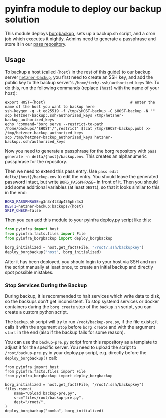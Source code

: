 # pyinfra module to deploy our backup solution

This module deploys [borgbackup](https://www.borgbackup.org/),
sets up a backup.sh script,
and a cron job which executes it nightly.
Admins need to generate a passphrase
and store it in our [pass repository](https://git.0x90.space/delta/pass).

## Usage

To backup a host
(called `{host}` in the rest of this guide)
to our backup server [`hetzner-backup`](https://github.com/deltachat/sysadmin/tree/master/backup),
you first need to create an SSH key,
and add the public key to the backup server's
`/home/tech/.ssh/authorized_keys` file.
To do this, run the following commands
(replace `{host}` with the name of your host):

```
export HOST={host}                                      # enter the name of the host you want to backup here
ssh-keygen -q -t ed25519 -f /tmp/$HOST-backup -C $HOST-backup -N ""
scp hetzner-backup:.ssh/authorized_keys /tmp/hetzner-backup_authorized_keys
echo 'command="borg serve --restrict-to-path /home/backups/'$HOST'/",restrict' $(cat /tmp/$HOST-backup.pub) >> /tmp/hetzner-backup_authorized_keys
scp /tmp/hetzner-backup_authorized_keys hetzner-backup:.ssh/authorized_keys
```

Now you need to generate a passphrase for the borg repository
with `pass generate -n delta/{host}/backup.env`.
This creates an alphanumeric passphrase for the repository.

Then we need to extend this pass entry.
Use `pass edit delta/{host}/backup.env` to edit the entry.
You should leave the generated password intact,
but write `BORG_PASSPHRASE=` in front of it.
Then you should add some additional variables
(at least `DEST1`),
so that it looks similar to this in the end:

```bash
BORG_PASSPHRASE=g3n3r4t3dp455phr4s3
DEST1=hetzner-backup:backups/{host}
SKIP_CHECK=false
```

Then you can add this module to your pyinfra deploy.py script like this:

```python
from pyinfra import host
from pyinfra.facts.files import File
from pyinfra_borgbackup import deploy_borgbackup

borg_initialized = host.get_fact(File, "/root/.ssh/backupkey")
deploy_borgbackup("host", borg_initialized)
```

After it has been deployed,
you should login to your host via SSH
and run the script manually at least once,
to create an initial backup
and directly spot possible mistakes.

### Stop Services During the Backup

During backup,
it is recommended to halt services
which write data to disk,
so the backups don't get inconsistent.
To stop systemd services
or docker containers
during the `borg create` step
of the `backup.sh` script,
you can create a custom python script.

The `backup.sh` script will try to run `/root/backup-pre.py`,
if the file exists;
it calls it with the argument `stop` before `borg create`
and with the argument `start` in the end
(also if the backup fails for some reason).

You can use the `backup-pre.py` script from this repository
as a template to adjust it for the specific server.
You need to upload the script to `/root/backup-pre.py`
in your deploy.py script,
e.g. directly before the `deploy_borgbackup()` call:

```
from pyinfra import host
from pyinfra.facts.files import File
from pyinfra_borgbackup import deploy_borgbackup

borg_initialized = host.get_fact(File, "/root/.ssh/backupkey")
files.rsync(
    name="Upload backup-pre.py",
    src="files/root/backup-pre.py",
    dest="/root/",
)
deploy_borgbackup("bomba", borg_initialized)
```


<!--
It can also be used to deploy borgbackup with an ad-hoc command like this:
```
pyinfra --ssh-user root -- hostname pyinfra_borgbackup.deploy_borgbackup
```
-->
